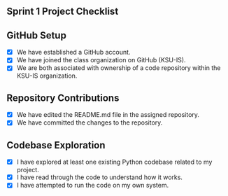 ## Sprint 1 Project Checklist
## GitHub Setup
- [x] We have established a GitHub account.  
- [x] We have joined the class organization on GitHub (KSU-IS).  
- [x] We are both associated with ownership of a code repository within the KSU-IS organization.

## Repository Contributions
- [x] We have edited the README.md file in the assigned repository.  
- [x] We have committed the changes to the repository.

## Codebase Exploration
- [x] I have explored at least one existing Python codebase related to my project.  
- [x] I have read through the code to understand how it works.  
- [x] I have attempted to run the code on my own system.
